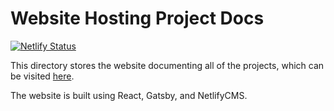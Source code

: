 # Website Hosting Project Docs

[![Netlify Status](https://api.netlify.com/api/v1/badges/1141f3cb-4ae4-4281-be1e-2c861f7a8cb8/deploy-status)](https://app.netlify.com/sites/comp-phys/deploys)

This directory stores the website documenting all of the projects, which can be visited [here](https://comp-phys.netlify.app/).

The website is built using React, Gatsby, and NetlifyCMS.
